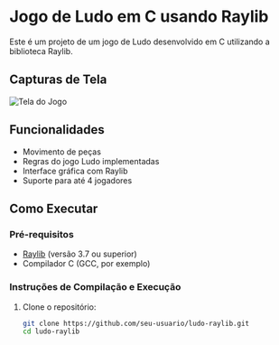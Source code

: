 # Jogo de Ludo em C usando Raylib

Este é um projeto de um jogo de Ludo desenvolvido em C utilizando a biblioteca Raylib.

## Capturas de Tela

![Tela do Jogo](path/to/screenshot.png)

## Funcionalidades

- Movimento de peças
- Regras do jogo Ludo implementadas
- Interface gráfica com Raylib
- Suporte para até 4 jogadores

## Como Executar

### Pré-requisitos

- [Raylib](https://www.raylib.com/) (versão 3.7 ou superior)
- Compilador C (GCC, por exemplo)

### Instruções de Compilação e Execução

1. Clone o repositório:
   ```bash
   git clone https://github.com/seu-usuario/ludo-raylib.git
   cd ludo-raylib
